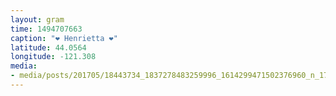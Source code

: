 ```yaml
---
layout: gram
time: 1494707663
caption: "❤️ Henrietta ❤️"
latitude: 44.0564
longitude: -121.308
media:
- media/posts/201705/18443734_1837278483259996_1614299471502376960_n_17880850012048144.jpg
---
```


